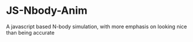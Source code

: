 # JS-Nbody-Anim
A javascript based N-body simulation, with more emphasis on looking nice than being accurate
